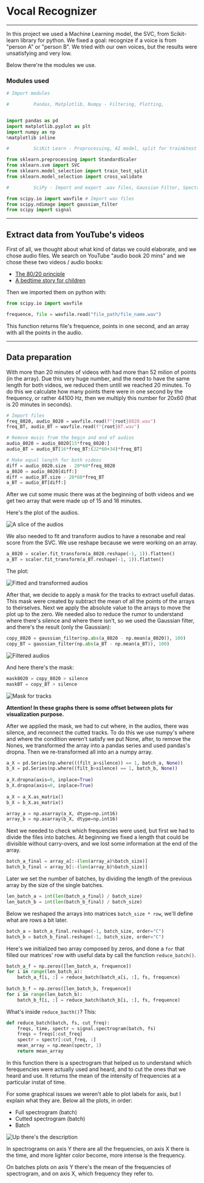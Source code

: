 # Vocal Recognizer
---
In this project we used a Machine Learning model, the SVC, from Scikit-learn library for python.
We fixed a goal: recognize if a voice is from "person A" or "person B". We tried with our own voices, but the results were unsatisfying and very low.

Below there're the modules we use.
### Modules used
```python
# Import modules

#         Pandas, Matplotlib, Numpy - Filtering, Plotting, 


import pandas as pd
import matplotlib.pyplot as plt
import numpy as np
%matplotlib inline

#         SciKit Learn - Proprocessing, AI model, split for train&test and cross validate

from sklearn.preprocessing import StandardScaler 
from sklearn.svm import SVC
from sklearn.model_selection import train_test_split
from sklearn.model_selection import cross_validate

#         SciPy - Import and export .wav files, Gaussian Filter, Spectrogram

from scipy.io import wavfile # Import wav files
from scipy.ndimage import gaussian_filter
from scipy import signal
```
---
## Extract data from YouTube's videos
First of all, we thought about what kind of datas we could elaborate, and we chose audio files. We search on YouTube "audio book 20 mins" and we chose these two videos / audio books:

* [The 80/20 principle](https://www.youtube.com/watch?v=zKtdVseMNAM)
* [A bedtime story for children](https://www.youtube.com/watch?v=6nA_Je_8i-U&t=1168s)

Then we imported them on python with:
```python
from scipy.io import wavfile

frequence, file = wavfile.read("file_path/file_name.wav")
```
This function returns file's frequence, points in one second, and an array with all the points in the audio.


---
## Data preparation
With more than 20 minutes of videos with had more than 52 milion of points (in the array). Due this very huge number, and the need to have the same length for both videos, we reduced them untill we reached 20 minutes. To do this we calculate how many points there were in one second by the frequency, or rather 44100 Hz, then we multiply this number for 20x60 (that is 20 minutes in seconds).

```python
# Import files
freq_8020, audio_8020 = wavfile.read(f"{root}8020.wav")
freq_BT, audio_BT = wavfile.read(f"{root}BT.wav")

# Remove music from the begin and end of audios
audio_8020 = audio_8020[15*freq_8020:]
audio_BT = audio_BT[16*freq_BT:(22*60+34)*freq_BT]

# Make equal length for both videos
diff = audio_8020.size - 20*60*freq_8020
a_8020 = audio_8020[diff:]
diff = audio_BT.size - 20*60*freq_BT
a_BT = audio_BT[diff:]
```

After we cut some music there was at the beginning of both videos and we get two array that were made up of 15 and 16 minutes.

Here's the plot of the audios.

![A slice of the audios](plots/FilesAudio1.jpeg)

We also needed to fit and transform audios to have a resonabe and real score from the SVC. We use reshape because we were working on an array.
```python
a_8020 = scaler.fit_transform(a_8020.reshape(-1, 1)).flatten()
a_BT = scaler.fit_transform(a_BT.reshape(-1, 1)).flatten()
```
The plot:

![Fitted and transformed audios](plots/fitted.png)

After that, we decide to apply a mask for the tracks to extract usefull datas. This mask were created by subtract the mean of all the points of the arrays to theirselves. Next we apply the absolute value to the arrays to move the plot up to the zero. We needed also to reduce the rumor to understand where there's silence and where there isn't, so we used the Gaussian filter, and there's the result (only the Gaussian):

```python
copy_8020 = gaussian_filter(np.abs(a_8020 - np.mean(a_8020)), 100)
copy_BT = gaussian_filter(np.abs(a_BT - np.mean(a_BT)), 100)
```

![Filtered audios](plots/Guassianfil.png)

And here there's the mask:

```python
mask8020 = copy_8020 > silence
maskBT = copy_BT > silence
```

![Mask for tracks](plots/filemask.png)

__Attention! In these graphs there is some offset between plots for visualization purpose.__

After we applied the mask, we had to cut where, in the audios, there was silence, and reconnect the cutted tracks. To do this we use numpy's where and where the condition weren't satisfy we put None, after, to remove the Nones, we transformed the array into a pandas series and used pandas's dropna. Then we re-transformed all into an a numpy array.
```python
a_X = pd.Series(np.where(((filt_a>silence)) == 1, batch_a, None))
b_X = pd.Series(np.where((filt_b>silence) == 1, batch_b, None))
  
a_X.dropna(axis=0, inplace=True)
b_X.dropna(axis=0, inplace=True)
  
a_X = a_X.as_matrix()
b_X = b_X.as_matrix()

array_a = np.asarray(a_X, dtype=np.int16)
array_b = np.asarray(b_X, dtype=np.int16)
```
Next we needed to check which frequencies were used, but first we had to divide the files into batches. At beginning we fixed a length that could be divisible without carry-overs, and we lost some information at the end of the array.
```python
batch_a_final = array_a[:-(len(array_a)%batch_size)]
batch_b_final = array_b[:-(len(array_b)%batch_size)]
```
Later we set the number of batches, by dividing the length of the previous array by the size of the single batches.
```python
len_batch_a = int(len(batch_a_final) / batch_size)
len_batch_b = int(len(batch_b_final) / batch_size)
```
Below we reshaped the arrays into matrices ``batch_size * row``, we'll define what are rows a bit later. 
```python
batch_a = batch_a_final.reshape(-1, batch_size, order="C")
batch_b = batch_b_final.reshape(-1, batch_size, order="C")
```
Here's we initialized two array composed by zeros, and done a ``for`` that filled our matrices' row with useful data by call the function ``reduce_batch()``.
```python
batch_a_f = np.zeros([len_batch_a, frequence])
for i in range(len_batch_a):
    batch_a_f[i, :] = reduce_batch(batch_a[i, :], fs, frequence)
    
batch_b_f = np.zeros([len_batch_b, frequence])
for i in range(len_batch_b):
    batch_b_f[i, :] = reduce_batch(batch_b[i, :], fs, frequence)
```
What's inside ``reduce_bacth()``? This:
```python
def reduce_batch(batch, fs, cut_freq):
    freqs, time, spectr = signal.spectrogram(batch, fs)
    freqs = freqs[:cut_freq]
    spectr = spectr[:cut_freq, :]
    mean_array = np.mean(spectr, 1)
    return mean_array
```
In this function there is a spectrogram that helped us to understand which ferequencies were actually used and heard, and to cut the ones that we heard and use. It returns the mean of the intensity of frequencies at a particular instat of time.

For some graphical issues we weren't able to plot labels for axis, but I explain what they are. Below all the plots, in order:
* Full spectrogram (batch)
* Cutted spectrogram (batch)
* Batch

![Up there's the description](plots/graficibatch.png)

In spectrograms on axis Y there are all the frequencies, on axis X there is the time, and more lighter color become, more intense is the frequency.

On batches plots on axis Y there's the mean of the frequencies of spectrogram, and on axis X, which frequency they refer to.